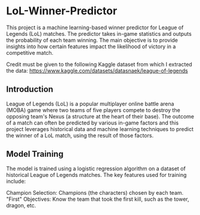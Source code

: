 # LoL-Winner-Predictor
This project is a machine learning-based winner predictor for League of Legends (LoL) matches. The predictor takes in-game statistics and outputs the probability of each team winning. The main objective is to provide insights into how certain features impact the likelihood of victory in a competitive match.

Credit must be given to the following Kaggle dataset from which I extracted the data: https://www.kaggle.com/datasets/datasnaek/league-of-legends

## Introduction
League of Legends (LoL) is a popular multiplayer online battle arena (MOBA) game where two teams of five players compete to destroy the opposing team's Nexus (a structure at the heart of their base). The outcome of a match can often be predicted by various in-game factors and this project leverages historical data and machine learning techniques to predict the winner of a LoL match, using the result of those factors.

## Model Training
The model is trained using a logistic regression algorithm on a dataset of historical League of Legends matches. The key features used for training include:

Champion Selection: Champions (the characters) chosen by each team.  
"First" Objectives: Know the team that took the first kill, such as the tower, dragon, etc.


